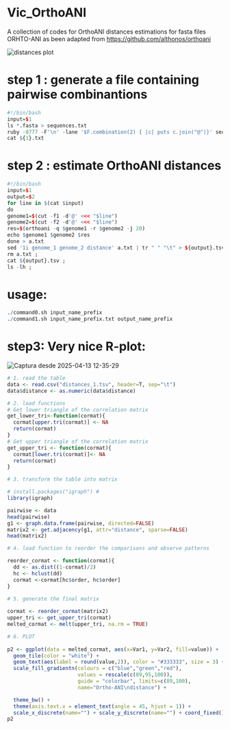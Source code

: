 # Vic_OrthoANI
A collection of codes for OrthoANI distances estimations for fasta files
ORHTO-ANI as been adapted from https://github.com/althonos/orthoani

![distances plot](https://github.com/user-attachments/assets/24995460-984e-4584-8e4c-b6ac3df79851)

# step 1 : generate a file containing pairwise combinantions
```r
#!/bin/bash
input=$1
ls *.fasta > sequences.txt
ruby -0777 -F'\n' -lane '$F.combination(2) { |c| puts c.join("@")}' sequences.txt > ${1}.txt
cat ${1}.txt
```
# step 2 : estimate OrthoANI distances 
```r
#!/bin/bash
input=$1
output=$2
for line in $(cat $input)
do
genome1=$(cut -f1 -d'@' <<< "$line")
genome2=$(cut -f2 -d'@' <<< "$line")
res=$(orthoani -q $genome1 -r $genome2 -j 20)
echo $genome1 $genome2 $res
done > a.txt
sed '1i genome_1 genome_2 distance' a.txt | tr " " "\t" > ${output}.tsv ;
rm a.txt ; 
cat ${output}.tsv ;
ls -lh ;
```
# usage: 
```r
./command0.sh input_name_prefix
./command1.sh input_name_prefix.txt output_name_prefix
```

# step3: Very nice R-plot:
![Captura desde 2025-04-13 12-35-29](https://github.com/user-attachments/assets/050394f1-4340-4a12-8f30-9a4af47fd559)
```r
# 1. read the table 
data <- read.csv("distances_1.tsv", header=T, sep="\t")
data$distance <- as.numeric(data$distance)

# 2. load functions 
# Get lower triangle of the correlation matrix
get_lower_tri<-function(cormat){
  cormat[upper.tri(cormat)] <- NA
  return(cormat)
}
# Get upper triangle of the correlation matrix
get_upper_tri <- function(cormat){
  cormat[lower.tri(cormat)]<- NA
  return(cormat)
}

# 3. transform the table into matrix 

# install.packages("igraph") #
library(igraph)

pairwise <- data
head(pairwise)
g1 <- graph.data.frame(pairwise, directed=FALSE)
matrix2 <- get.adjacency(g1, attr="distance", sparse=FALSE)
head(matrix2)

# 4. load function to reorder the comparisons and observe patterns 

reorder_cormat <- function(cormat){
  dd <- as.dist((1-cormat)/2)
  hc <- hclust(dd)
  cormat <-cormat[hc$order, hc$order]
}

# 5. generate the final matrix
 
cormat <- reorder_cormat(matrix2)
upper_tri <- get_upper_tri(cormat)
melted_cormat <- melt(upper_tri, na.rm = TRUE)

# 6. PLOT
 
p2 <- ggplot(data = melted_cormat, aes(x=Var1, y=Var2, fill=value)) + 
  geom_tile(color = "white") +
  geom_text(aes(label = round(value,2)), color = "#333333", size = 3) +
  scale_fill_gradientn(colours = c("blue","green","red"), 
                       values = rescale(c(89,95,100)),
                       guide = "colorbar", limits=c(89,100),
                       name="Ortho-ANI\ndistance") +

  theme_bw() +
  theme(axis.text.x = element_text(angle = 45, hjust = 1)) +
  scale_x_discrete(name="") + scale_y_discrete(name="") + coord_fixed() 
p2
```


